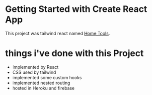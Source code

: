 # Getting Started with Create React App

This project was tailwind react named [Home Tools](https://home-tools-ee461.web.app/https://home-tools-ee461.web.app/).

#  things i've done with this Project
* Implemented by React
* CSS used by tailwind
* implemented some custom hooks
* implemented nested routing
* hosted in Heroku and firebase
